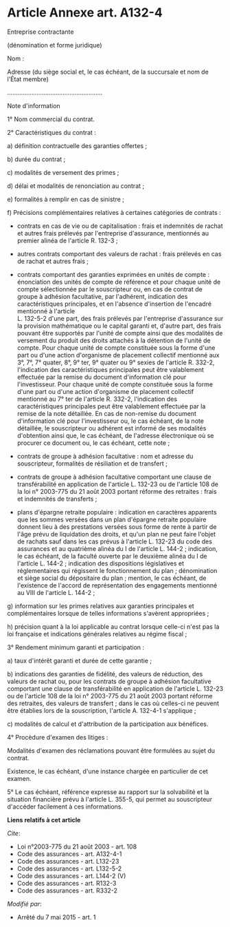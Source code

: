 # Article Annexe art. A132-4

Entreprise contractante 

(dénomination et forme juridique) 

Nom : 

Adresse (du siège social et, le cas échéant, de la succursale et nom de l'État membre)

....................................................... 

Note d'information 

1° Nom commercial du contrat. 

2° Caractéristiques du contrat : 

a) définition contractuelle des garanties offertes ; 

b) durée du contrat ; 

c) modalités de versement des primes ; 

d) délai et modalités de renonciation au contrat ; 

e) formalités à remplir en cas de sinistre ; 

f) Précisions complémentaires relatives à certaines catégories de contrats :

- contrats en cas de vie ou de capitalisation : frais et indemnités de rachat et autres frais prélevés par l'entreprise
d'assurance, mentionnés au premier alinéa de l'article R. 132-3 ;

- autres contrats comportant des valeurs de rachat : frais prélevés en cas de rachat et autres frais ;

- contrats comportant des garanties exprimées en unités de compte : énonciation des unités de compte de référence et pour
chaque unité de compte sélectionnée par le souscripteur ou, en cas de contrat de groupe à adhésion facultative, par
l'adhérent, indication des caractéristiques principales, et en l'absence d'insertion de l'encadré mentionné à l'article  
L. 132-5-2 d'une part, des frais prélevés par l'entreprise d'assurance sur la provision mathématique ou le capital garanti
et, d'autre part, des frais pouvant être supportés par l'unité de compte ainsi que des modalités de versement du produit des
droits attachés à la détention de l'unité de compte. Pour chaque unité de compte constituée sous la forme d'une part ou d'une
action d'organisme de placement collectif mentionné aux 3°, 7°, 7° quater, 8°, 9° ter, 9° quater ou 9° sexies de l'article R.
332-2, l'indication des caractéristiques principales peut être valablement effectuée par la remise du document d'information
clé pour l'investisseur. Pour chaque unité de compte constituée sous la forme d'une part ou d'une action d'organisme de
placement collectif mentionné au 7° ter de l'article R. 332-2, l'indication des caractéristiques principales peut être
valablement effectuée par la remise de la note détaillée. En cas de non-remise du document d'information clé pour
l'investisseur ou, le cas échéant, de la note détaillée, le souscripteur ou adhérent est informé de ses modalités d'obtention
ainsi que, le cas échéant, de l'adresse électronique où se procurer ce document ou, le cas échéant, cette note ;

- contrats de groupe à adhésion facultative : nom et adresse du souscripteur, formalités de résiliation et de transfert ;

- contrats de groupe à adhésion facultative comportant une clause de transférabilité en application de l'article  L. 132-23
ou de l'article 108 de la loi n° 2003-775 du 21 août 2003 portant réforme des retraites : frais et indemnités de transferts ;

- plans d'épargne retraite populaire : indication en caractères apparents que les sommes versées dans un plan d'épargne
retraite populaire donnent lieu à des prestations versées sous forme de rente à partir de l'âge prévu de liquidation des
droits, et qu'un plan ne peut faire l'objet de rachats sauf dans les cas prévus à l'article L. 132-23 du code des assurances
et au quatrième alinéa du I de l'article L. 144-2 ; indication, le cas échéant, de la faculté ouverte par le deuxième alinéa
du I de l'article L. 144-2 ; indication des dispositions législatives et réglementaires qui régissent le fonctionnement du
plan ; dénomination et siège social du dépositaire du plan ; mention, le cas échéant, de l'existence de l'accord de
représentation des engagements mentionné au VIII de l'article L. 144-2 ; 

g) information sur les primes relatives aux garanties principales et complémentaires lorsque de telles informations s'avèrent
appropriées ; 

h) précision quant à la loi applicable au contrat lorsque celle-ci n'est pas la loi française et indications générales
relatives au régime fiscal ; 

3° Rendement minimum garanti et participation : 

a) taux d'intérêt garanti et durée de cette garantie ; 

b) indications des garanties de fidélité, des valeurs de réduction, des valeurs de rachat ou, pour les contrats de groupe à
adhésion facultative comportant une clause de transférabilité en application de l'article L. 132-23 ou de l'article 108 de la
loi n° 2003-775 du 21 août 2003 portant réforme des retraites, des valeurs de transfert ; dans le cas où celles-ci ne peuvent
être établies lors de la souscription, l'article A. 132-4-1 s'applique ; 

c) modalités de calcul et d'attribution de la participation aux bénéfices. 

4° Procèdure d'examen des litiges : 

Modalités d'examen des réclamations pouvant être formulées au sujet du contrat. 

Existence, le cas échéant, d'une instance chargée en particulier de cet examen. 

5° Le cas échéant, référence expresse au rapport sur la solvabilité et la situation financière prévu à l'article L. 355-5,
qui permet au souscripteur d'accéder facilement à ces informations.

**Liens relatifs à cet article**

_Cite_:

  - Loi n°2003-775 du 21 août 2003 - art. 108
  - Code des assurances - art. A132-4-1
  - Code des assurances - art. L132-23
  - Code des assurances - art. L132-5-2
  - Code des assurances - art. L144-2 (V)
  - Code des assurances - art. R132-3
  - Code des assurances - art. R332-2

_Modifié par_:

  - Arrêté du 7 mai 2015 - art. 1
